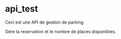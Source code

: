 # api_test

Ceci est une API de gestion de parking

Gère la reservation et le nombre de places disponibles.







